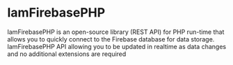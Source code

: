 # IamFirebasePHP
IamFirebasePHP is an open-source library (REST API) for PHP run-time that allows you to quickly connect to the Firebase database for data storage. IamFirebasePHP API allowing you to be updated in realtime as data changes and no additional extensions are required
